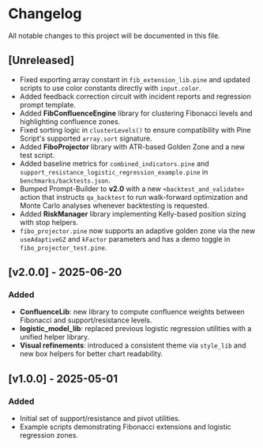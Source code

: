 # Changelog

All notable changes to this project will be documented in this file.

## [Unreleased]
- Fixed exporting array constant in `fib_extension_lib.pine` and
  updated scripts to use color constants directly with `input.color`.
- Added feedback correction circuit with incident reports and regression prompt template.
- Added **FibConfluenceEngine** library for clustering Fibonacci levels and highlighting confluence zones.
- Fixed sorting logic in `clusterLevels()` to ensure compatibility with Pine Script's
  supported `array.sort` signature.
- Added **FiboProjector** library with ATR-based Golden Zone and a new test script.
- Added baseline metrics for `combined_indicators.pine` and `support_resistance_logistic_regression_example.pine` in `benchmarks/backtests.json`.
- Bumped Prompt-Builder to **v2.0** with a new `<backtest_and_validate>` action
  that instructs `qa_backtest` to run walk-forward optimization and Monte Carlo
  analyses whenever backtesting is requested.
- Added **RiskManager** library implementing Kelly-based position sizing with stop helpers.
- `fibo_projector.pine` now supports an adaptive golden zone via the new
  `useAdaptiveGZ` and `kFactor` parameters and has a demo toggle in
  `fibo_projector_test.pine`.

## [v2.0.0] - 2025-06-20
### Added
- **ConfluenceLib**: new library to compute confluence weights between Fibonacci and support/resistance levels.
- **logistic_model_lib**: replaced previous logistic regression utilities with a unified helper library.
- **Visual refinements**: introduced a consistent theme via `style_lib` and new box helpers for better chart readability.

## [v1.0.0] - 2025-05-01
### Added
- Initial set of support/resistance and pivot utilities.
- Example scripts demonstrating Fibonacci extensions and logistic regression zones.
